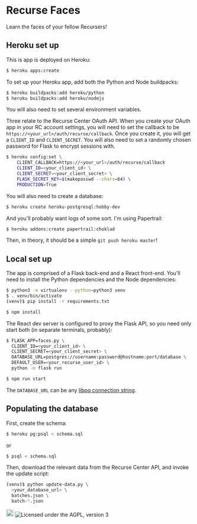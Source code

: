 # Recurse Faces

Learn the faces of your fellow Recursers!

## Heroku set up

This is app is deployed on Heroku:

```sh
$ heroku apps:create
```

To set up your Heroku app, add both the Python and Node buildpacks:

```sh
$ heroku buildpacks:add heroku/python
$ heroku buildpacks:add heroku/nodejs
```

You will also need to set several environment variables.

Three relate to the Recurse Center OAuth API. When you create your OAuth app in
your RC account settings, you will need to set the callback to be
`https://<your_url>/auth/recurse/callback`. Once you create it, you will get a
`CLIENT_ID` and `CLIENT_SECRET`. You will also need to set a randomly chosen
password for Flask to encrypt sessions with.

```sh
$ heroku config:set \
    CLIENT_CALLBACK=https://<your_url>/auth/recurse/callback
    CLIENT_ID=<your_client_id> \
    CLIENT_SECRET=<your_client_secret> \
    FLASK_SECRET_KEY=$(makepasswd --chars=64) \
    PRODUCTION=True
```

You will also need to create a database:

```sh
$ heroku create heroku-postgresql:hobby-dev
```

And you'll probably want logs of some sort. I'm using Papertrail:

```sh
$ heroku addons:create papertrail:choklad
```

Then, in theory, it should be a simple `git push heroku master`!

## Local set up

The app is comprised of a Flask back-end and a React front-end. You'll need to
install the Python dependencies and the Node dependencies:

```sh
$ python3 -m virtualenv --python=python3 venv
$ . venv/bin/activate
(venv)$ pip install -r requirements.txt

$ npm install
```

The React dev server is configured to proxy the Flask API, so you need only
start both (in separate terminals, probably):

```sh
$ FLASK_APP=faces.py \
  CLIENT_ID=<your_client_id> \
  CLIENT_SECRET=<your_client_secret> \
  DATABASE_URL=postgres://username:password@hostname:port/database \
  DEFAULT_USER=<your_recurse_user_id> \
  python -m flask run

$ npm run start
```

The `DATABASE_URL` can be any [libpq connection
string](https://www.postgresql.org/docs/current/static/libpq-connect.html#LIBPQ-CONNSTRING).

## Populating the database

First, create the schema:

```sh
$ heroku pg:psql < schema.sql
```

or

```sh
$ psql < schema.sql
```

Then, download the relevant data from the Recurse Center API, and invoke the
update script:

```sh
(venv)$ python update-data.py \
  <your_database_url> \
  batches.json \
  batch-*.json
```

<a href='http://www.recurse.com' title='Made with love at the Recurse Center'><img src='https://cloud.githubusercontent.com/assets/2883345/11325206/336ea5f4-9150-11e5-9e90-d86ad31993d8.png' height='20px'/></a>
![Licensed under the AGPL, version 3](https://img.shields.io/badge/license-AGPL3-blue.svg)
